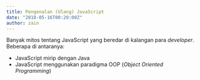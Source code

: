 ```yaml
---
title: Pengenalan (Ulang) JavaScript
date: "2018-05-16T00:20:00Z"
author: zain
---
```


Banyak mitos tentang JavaScript yang beredar di kalangan para _developer_. Beberapa di antaranya:

* JavaScript mirip dengan Java
* JavaScript menggunakan paradigma OOP (_Object Oriented Programming_)
